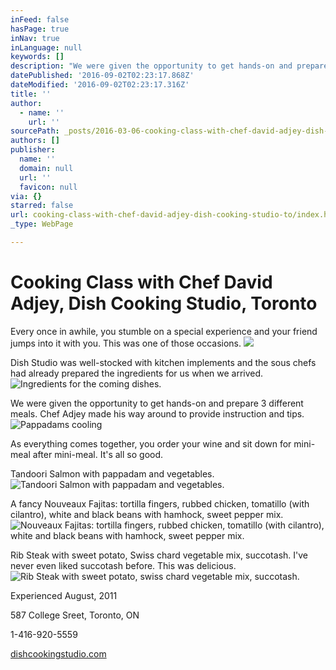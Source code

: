 ```yaml
---
inFeed: false
hasPage: true
inNav: true
inLanguage: null
keywords: []
description: "We were given the opportunity to get hands-on and prepare 3 different meals. \_Chef Adjey made his way around to provide instruction and tips."
datePublished: '2016-09-02T02:23:17.868Z'
dateModified: '2016-09-02T02:23:17.316Z'
title: ''
author:
  - name: ''
    url: ''
sourcePath: _posts/2016-03-06-cooking-class-with-chef-david-adjey-dish-studio-toronto.md
authors: []
publisher:
  name: ''
  domain: null
  url: ''
  favicon: null
via: {}
starred: false
url: cooking-class-with-chef-david-adjey-dish-cooking-studio-to/index.html
_type: WebPage

---
```

# Cooking Class with Chef David Adjey, Dish Cooking Studio, Toronto

Every once in awhile, you stumble on a special experience and your friend jumps into it with you. This was one of those occasions.
![](https://the-grid-user-content.s3-us-west-2.amazonaws.com/ca6b44ac-4afe-4142-9655-d2b7a1a01f47.jpg)

Dish Studio was well-stocked with kitchen implements and the sous chefs had already prepared the ingredients for us when we arrived.
![Ingredients for the coming dishes.](https://the-grid-user-content.s3-us-west-2.amazonaws.com/4322f459-5068-4b35-a525-a6c2068e437c.jpg)

We were given the opportunity to get hands-on and prepare 3 different meals.  Chef Adjey made his way around to provide instruction and tips.
![Pappadams cooling](https://the-grid-user-content.s3-us-west-2.amazonaws.com/f2431aa2-f9e4-48f9-8ae0-57a00afffaff.jpg)

As everything comes together, you order your wine and sit down for mini-meal after mini-meal.  It's all so good.

Tandoori Salmon with pappadam and vegetables.
![Tandoori Salmon with pappadam and vegetables.](https://s3-us-west-2.amazonaws.com/the-grid-img/p/5bb31826a1c42cfb79b161720dfb5ce1be82b920.jpg)

A fancy Nouveaux Fajitas: tortilla fingers, rubbed chicken, tomatillo (with cilantro), white and black beans with hamhock, sweet pepper mix.
![Nouveaux Fajitas: tortilla fingers, rubbed chicken, tomatillo (with cilantro), white and black beans with hamhock, sweet pepper mix.](https://s3-us-west-2.amazonaws.com/the-grid-img/p/39ec146ba0e74a7fe9f86e6c640cb7f0095114ab.jpg)

Rib Steak with sweet potato, Swiss chard vegetable mix, succotash. I've never even liked succotash before.  This was delicious.
![Rib Steak with sweet potato, swiss chard vegetable mix, succotash.](https://s3-us-west-2.amazonaws.com/the-grid-img/p/318d832df032cec6bb960d928baed44386fb36de.jpg)

Experienced August, 2011

587 College Sreet, Toronto, ON

1-416-920-5559

[dishcookingstudio.com][0]

[0]: http://www.dishcookingstudio.com/